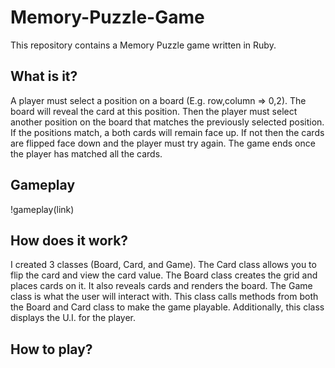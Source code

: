 # Memory-Puzzle-Game
This repository contains a Memory Puzzle game written in Ruby. 

## What is it?
A player must select a position on a board (E.g. row,column => 0,2). The board will reveal the card at this position. Then the player must select another position on the board that matches the previously selected position. If the positions match, a both cards will remain face up. If not then the cards are flipped face down and the player must try again. The game ends once the player has matched all the cards.

## Gameplay
!gameplay(link)

## How does it work?
I created 3 classes (Board, Card, and Game). The Card class allows you to flip the card and view the card value. The Board class creates the grid and places cards on it. It also reveals cards and renders the board. The Game class is what the user will interact with. This class calls methods from both the Board and Card class to make the game playable. Additionally, this class displays the U.I. for the player.

## How to play?

